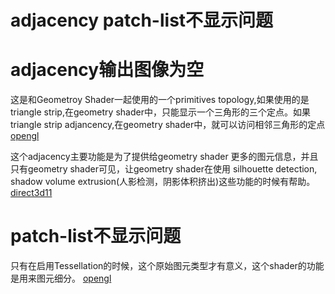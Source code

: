 adjacency patch-list不显示问题
====================

# adjacency输出图像为空
这是和Geometroy Shader一起使用的一个primitives topology,如果使用的是triangle strip,在geometry shader中，只能显示一个三角形的三个定点。如果triangle strip adjancency,在geometry shader中，就可以访问相邻三角形的定点 [opengl](https://www.khronos.org/opengl/wiki/Primitive#Adjacency_primitives)


这个adjacency主要功能是为了提供给geometry shader 更多的图元信息，并且只有geometry shader可见，让geometry shader在使用 silhouette detection, shadow volume extrusion(人影检测，阴影体积挤出)这些功能的时候有帮助。 [direct3d11](https://learn.microsoft.com/en-us/windows/win32/direct3d11/d3d10-graphics-programming-guide-primitive-topologies)

# patch-list不显示问题
只有在启用Tessellation的时候，这个原始图元类型才有意义，这个shader的功能是用来图元细分。 [opengl](https://www.khronos.org/opengl/wiki/Primitive#Adjacency_primitives)